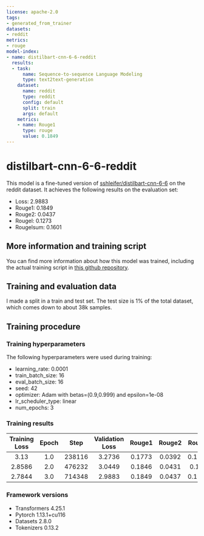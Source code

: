 ```yaml
---
license: apache-2.0
tags:
- generated_from_trainer
datasets:
- reddit
metrics:
- rouge
model-index:
- name: distilbart-cnn-6-6-reddit
  results:
  - task:
      name: Sequence-to-sequence Language Modeling
      type: text2text-generation
    dataset:
      name: reddit
      type: reddit
      config: default
      split: train
      args: default
    metrics:
    - name: Rouge1
      type: rouge
      value: 0.1849
---
```


# distilbart-cnn-6-6-reddit

This model is a fine-tuned version of [sshleifer/distilbart-cnn-6-6](https://huggingface.co/sshleifer/distilbart-cnn-6-6) on the reddit dataset.
It achieves the following results on the evaluation set:
- Loss: 2.9883
- Rouge1: 0.1849
- Rouge2: 0.0437
- Rougel: 0.1273
- Rougelsum: 0.1601

## More information and training script

You can find more information about how this model was trained, including the actual training script in [this github repository](https://github.com/VerleysenNiels/arxiv-summarizer).

## Training and evaluation data

I made a split in a train and test set. The test size is 1% of the total dataset, which comes down to about 38k samples.

## Training procedure

### Training hyperparameters

The following hyperparameters were used during training:
- learning_rate: 0.0001
- train_batch_size: 16
- eval_batch_size: 16
- seed: 42
- optimizer: Adam with betas=(0.9,0.999) and epsilon=1e-08
- lr_scheduler_type: linear
- num_epochs: 3

### Training results

| Training Loss | Epoch | Step   | Validation Loss | Rouge1 | Rouge2 | Rougel | Rougelsum |
|:-------------:|:-----:|:------:|:---------------:|:------:|:------:|:------:|:---------:|
| 3.13          | 1.0   | 238116 | 3.2736          | 0.1773 | 0.0392 | 0.1223 | 0.1539    |
| 2.8586        | 2.0   | 476232 | 3.0449          | 0.1846 | 0.0431 | 0.127  | 0.1601    |
| 2.7844        | 3.0   | 714348 | 2.9883          | 0.1849 | 0.0437 | 0.1273 | 0.1601    |


### Framework versions

- Transformers 4.25.1
- Pytorch 1.13.1+cu116
- Datasets 2.8.0
- Tokenizers 0.13.2
